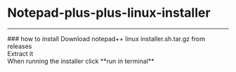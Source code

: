 # Notepad-plus-plus-linux-installer
<hr>
### how to install
Download notepad++ linux installer.sh.tar.gz from releases <br>
Extract it <br>
When running the installer click **run in terminal**
